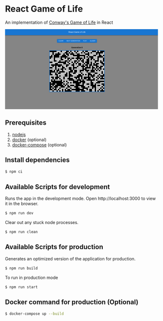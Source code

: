 # React Game of Life

An implementation of [Conway's Game of Life](https://en.wikipedia.org/wiki/Conway%27s_Game_of_Life) in React

![react-game-of-life](./docs/react-game-of-life.png)

## Prerequisites

1. [nodejs](https://nodejs.org/en/)
2. [docker](https://docs.docker.com/install/) (optional)
3. [docker-compose](https://docs.docker.com/compose/install/) (optional)

## Install dependencies

```bash
$ npm ci
```

## Available Scripts for development

Runs the app in the development mode. Open http://localhost:3000 to view it in the browser.

```bash
$ npm run dev
```

Clear out any stuck node processes.

```bash
$ npm run clean
```

## Available Scripts for production

Generates an optimized version of the application for production.

```bash
$ npm run build
```

To run in production mode

```bash
$ npm run start
```

## Docker command for production (Optional)

```bash
$ docker-compose up --build
```
